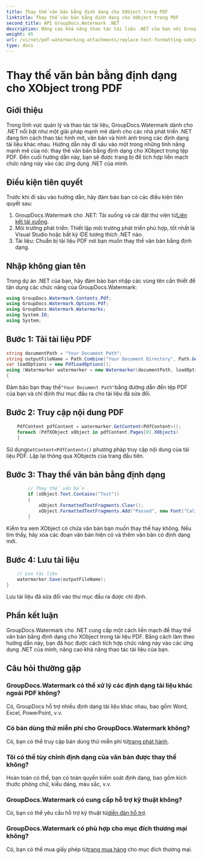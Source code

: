 ```yaml
---
title: Thay thế văn bản bằng định dạng cho XObject trong PDF
linktitle: Thay thế văn bản bằng định dạng cho XObject trong PDF
second_title: API GroupDocs.Watermark .NET
description: Nâng cao khả năng thao tác tài liệu .NET của bạn với GroupDocs cho .NET. Tìm hiểu cách thay thế văn bản bằng định dạng trong tệp PDF một cách dễ dàng.
weight: 45
url: /vi/net/pdf-watermarking-attachments/replace-text-formatting-xobject-pdf/
type: docs
---
```

# Thay thế văn bản bằng định dạng cho XObject trong PDF

## Giới thiệu
Trong lĩnh vực quản lý và thao tác tài liệu, GroupDocs.Watermark dành cho .NET nổi bật như một giải pháp mạnh mẽ dành cho các nhà phát triển .NET đang tìm cách thao tác hình mờ, văn bản và hình ảnh trong các định dạng tài liệu khác nhau. Hướng dẫn này đi sâu vào một trong những tính năng mạnh mẽ của nó: thay thế văn bản bằng định dạng cho XObject trong tệp PDF. Đến cuối hướng dẫn này, bạn sẽ được trang bị để tích hợp liền mạch chức năng này vào các ứng dụng .NET của mình.
## Điều kiện tiên quyết
Trước khi đi sâu vào hướng dẫn, hãy đảm bảo bạn có các điều kiện tiên quyết sau:
1.  GroupDocs.Watermark cho .NET: Tải xuống và cài đặt thư viện từ[Liên kết tải xuống](https://releases.groupdocs.com/Watermark/net/).
2. Môi trường phát triển: Thiết lập môi trường phát triển phù hợp, tốt nhất là Visual Studio hoặc bất kỳ IDE tương thích .NET nào.
3. Tài liệu: Chuẩn bị tài liệu PDF nơi bạn muốn thay thế văn bản bằng định dạng.

## Nhập không gian tên
Trong dự án .NET của bạn, hãy đảm bảo bạn nhập các vùng tên cần thiết để tận dụng các chức năng của GroupDocs.Watermark:
```csharp
using GroupDocs.Watermark.Contents.Pdf;
using GroupDocs.Watermark.Options.Pdf;
using GroupDocs.Watermark.Watermarks;
using System.IO;
using System;
```
## Bước 1: Tải tài liệu PDF
```csharp
string documentPath = "Your Document Path";
string outputFileName = Path.Combine("Your Document Directory", Path.GetFileName(documentPath));
var loadOptions = new PdfLoadOptions();
using (Watermarker watermarker = new Watermarker(documentPath, loadOptions))
{
```
 Đảm bảo bạn thay thế`"Your Document Path"`bằng đường dẫn đến tệp PDF của bạn và chỉ định thư mục đầu ra cho tài liệu đã sửa đổi.
## Bước 2: Truy cập nội dung PDF
```csharp
    PdfContent pdfContent = watermarker.GetContent<PdfContent>();
    foreach (PdfXObject xObject in pdfContent.Pages[0].XObjects)
    {
```
 Sử dụng`GetContent<PdfContent>()` phương pháp truy cập nội dung của tài liệu PDF. Lặp lại thông qua XObjects của trang đầu tiên.
## Bước 3: Thay thế văn bản bằng định dạng
```csharp
        // Thay thế văn bản
        if (xObject.Text.Contains("Test"))
        {
            xObject.FormattedTextFragments.Clear();
            xObject.FormattedTextFragments.Add("Passed", new Font("Calibri", 19, FontStyle.Bold), Color.Red, Color.Aqua);
        }
```
Kiểm tra xem XObject có chứa văn bản bạn muốn thay thế hay không. Nếu tìm thấy, hãy xóa các đoạn văn bản hiện có và thêm văn bản có định dạng mới.
## Bước 4: Lưu tài liệu
```csharp
    // Lưu tài liệu
    watermarker.Save(outputFileName);
}
```
Lưu tài liệu đã sửa đổi vào thư mục đầu ra được chỉ định.

## Phần kết luận
GroupDocs.Watermark cho .NET cung cấp một cách liền mạch để thay thế văn bản bằng định dạng cho XObject trong tài liệu PDF. Bằng cách làm theo hướng dẫn này, bạn đã học được cách tích hợp chức năng này vào các ứng dụng .NET của mình, nâng cao khả năng thao tác tài liệu của bạn.
## Câu hỏi thường gặp
### GroupDocs.Watermark có thể xử lý các định dạng tài liệu khác ngoài PDF không?
Có, GroupDocs hỗ trợ nhiều định dạng tài liệu khác nhau, bao gồm Word, Excel, PowerPoint, v.v.
### Có bản dùng thử miễn phí cho GroupDocs.Watermark không?
 Có, bạn có thể truy cập bản dùng thử miễn phí từ[trang phát hành](https://releases.groupdocs.com/).
### Tôi có thể tùy chỉnh định dạng của văn bản được thay thế không?
Hoàn toàn có thể, bạn có toàn quyền kiểm soát định dạng, bao gồm kích thước phông chữ, kiểu dáng, màu sắc, v.v.
### GroupDocs.Watermark có cung cấp hỗ trợ kỹ thuật không?
 Có, bạn có thể yêu cầu hỗ trợ kỹ thuật từ[diễn đàn hỗ trợ](https://forum.groupdocs.com/c/watermark/19).
### GroupDocs.Watermark có phù hợp cho mục đích thương mại không?
 Có, bạn có thể mua giấy phép từ[trang mua hàng](https://purchase.groupdocs.com/buy) cho mục đích thương mại.